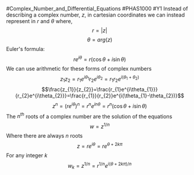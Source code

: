 #Complex_Number_and_Differential_Equations #PHAS1000 #Y1 
Instead of describing a complex number, $z$, in cartesian coordinates we can instead represent in $r$ and $\theta$ where,
$$r=|z|$$
$$\theta=arg(z)$$
Euler's formula:
$$re^{i\theta}=r(\cos \theta+i\sin \theta)$$
We can use arithmetic for these forms of complex numbers
$$z_{1}z_{2}=r_{1}e^{i\theta_{1}}r_{2}e^{i\theta_{2}}=r_{1}r_{2}e^{i(\theta_{1}+\theta_{2})}$$
$$\frac{z_{1}}{z_{2}}=\frac{r_{1}e^{i\theta_{1}}}{r_{2}e^{i\theta_{2}}}=\frac{r_{1}}{r_{2}}e^{i(\theta_{1}-\theta_{2})}$$
$$z^n=(re^{i\theta})^n=r^ne^{in\theta}=r^n(\cos \theta +i\sin \theta)$$
The $n^{th}$ roots of a complex number are the solution of the equations 
$$w=z^{1/n}$$
Where there are always $n$ roots
$$z=re^{i \theta}=re^{\theta+2k\pi}$$For any integer $k$
$$w_{k}=z^{1/n}=r^{1/n}e^{i(\theta+2k\pi)/n}$$

